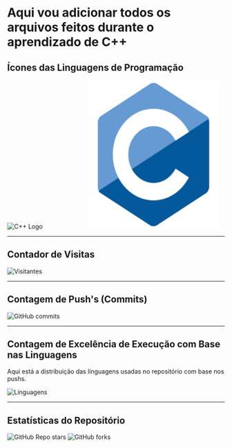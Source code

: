 # Aqui vou adicionar todos os arquivos feitos durante o aprendizado de C++

## Ícones das Linguagens de Programação

<div>
  <img src="https://raw.githubusercontent.com/isocpp/logos/master/cpp_logo.png" alt="C++ Logo" width="306" height="344" style="margin-right: 50px;" />
  <img src="https://raw.githubusercontent.com/devicons/devicon/ca28c779441053191ff11710fe24a9e6c23690d6/icons/c/c-original.svg" width="306" height="344" style="margin-left: 50px;" />
</div>

---

## Contador de Visitas

![Visitantes](https://visitor-badge.laobi.icu/badge?page_id=Giovani-Simple-Dev.C-Knowledge)

---

## Contagem de Push's (Commits)

![GitHub commits](https://badgen.net/github/commits/Giovani-Simple-Dev/C-Knowledge)

---

## Contagem de Excelência de Execução com Base nas Linguagens

Aqui está a distribuição das linguagens usadas no repositório com base nos pushs.

![Linguagens](https://img.shields.io/github/languages/top/Giovani-Simple-Dev/C-Knowledge)

---

## Estatísticas do Repositório

![GitHub Repo stars](https://img.shields.io/github/stars/Giovani-Simple-Dev/C-Knowledge?style=social)
![GitHub forks](https://img.shields.io/github/forks/Giovani-Simple-Dev/C-Knowledge?style=social)
